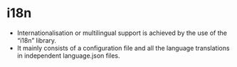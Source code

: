 # i18n

* Internationalisation or multilingual support is achieved by the use of the “i18n” library.
* It mainly consists of a configuration file and all the language translations in independent language.json files.
